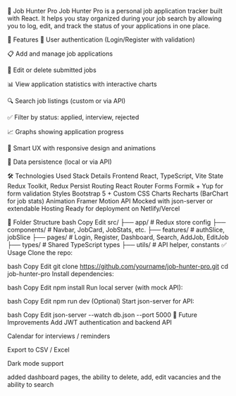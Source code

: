 💼 Job Hunter Pro
Job Hunter Pro is a personal job application tracker built with React. It helps you stay organized during your job search by allowing you to log, edit, and track the status of your applications in one place.

🚀 Features
🔐 User authentication (Login/Register with validation)

📋 Add and manage job applications

📝 Edit or delete submitted jobs

📊 View application statistics with interactive charts

🔍 Search job listings (custom or via API)

✅ Filter by status: applied, interview, rejected

📈 Graphs showing application progress

🧠 Smart UX with responsive design and animations

💾 Data persistence (local or via API)

🛠️ Technologies Used
Stack Details
Frontend React, TypeScript, Vite
State Redux Toolkit, Redux Persist
Routing React Router
Forms Formik + Yup for form validation
Styles Bootstrap 5 + Custom CSS
Charts Recharts (BarChart for job stats)
Animation Framer Motion
API Mocked with json-server or extendable
Hosting Ready for deployment on Netlify/Vercel

📁 Folder Structure
bash
Copy
Edit
src/
├── app/ # Redux store config
├── components/ # Navbar, JobCard, JobStats, etc.
├── features/ # authSlice, jobSlice
├── pages/ # Login, Register, Dashboard, Search, AddJob, EditJob
├── types/ # Shared TypeScript types
├── utils/ # API helper, constants
✅ Usage
Clone the repo:

bash
Copy
Edit
git clone https://github.com/yourname/job-hunter-pro.git
cd job-hunter-pro
Install dependencies:

bash
Copy
Edit
npm install
Run local server (with mock API):

bash
Copy
Edit
npm run dev
(Optional) Start json-server for API:

bash
Copy
Edit
json-server --watch db.json --port 5000
📌 Future Improvements
Add JWT authentication and backend API

Calendar for interviews / reminders

Export to CSV / Excel

Dark mode support

added dashboard pages, the ability to delete, add, edit vacancies and the ability to search
